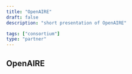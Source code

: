 ```yaml
---
title: "OpenAIRE"
draft: false
description: "short presentation of OpenAIRE"

tags: ["consortium"]
type: "partner" 
---
```

## OpenAIRE
